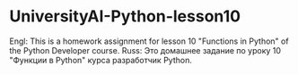 # UniversityAI-Python-lesson10
Engl: This is a homework assignment for lesson 10 "Functions in Python" of the Python Developer course.   Russ: Это домашнее задание по уроку 10 "Функции в Python" курса разработчик Python.
